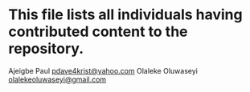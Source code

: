 # This file lists all individuals having contributed content to the repository.

Ajeigbe Paul <pdave4krist@yahoo.com>
Olaleke Oluwaseyi <olalekeoluwaseyi@gmail.com>

